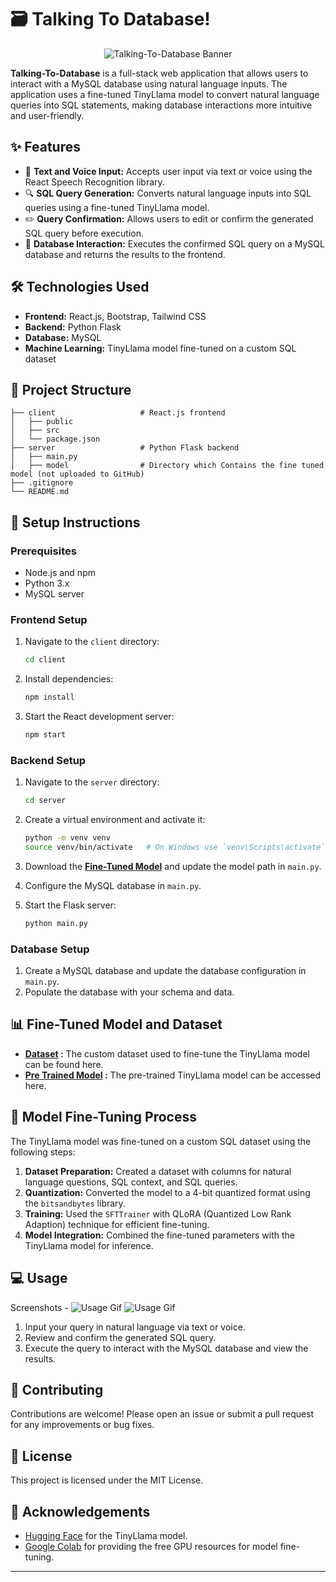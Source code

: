 
# 🗃️ Talking To Database!

<p align="center">
  <img src="https://github.com/Shreeyash01/temp/assets/103109932/403b0f4c-a3b2-464e-be72-7a4064e79f78" alt="Talking-To-Database Banner">
</p>

**Talking-To-Database** is a full-stack web application that allows users to interact with a MySQL database using natural language inputs. The application uses a fine-tuned TinyLlama model to convert natural language queries into SQL statements, making database interactions more intuitive and user-friendly.

## ✨ Features

- 🎤 **Text and Voice Input:** Accepts user input via text or voice using the React Speech Recognition library.
- 🔍 **SQL Query Generation:** Converts natural language inputs into SQL queries using a fine-tuned TinyLlama model.
- ✏️ **Query Confirmation:** Allows users to edit or confirm the generated SQL query before execution.
- 💾 **Database Interaction:** Executes the confirmed SQL query on a MySQL database and returns the results to the frontend.

## 🛠️ Technologies Used

- **Frontend:** React.js, Bootstrap, Tailwind CSS
- **Backend:** Python Flask
- **Database:** MySQL
- **Machine Learning:** TinyLlama model fine-tuned on a custom SQL dataset

## 📁 Project Structure

```
├── client                   # React.js frontend
│   ├── public
│   ├── src
│   └── package.json
├── server                   # Python Flask backend
│   ├── main.py
│   ├── model                # Directory which Contains the fine tuned model (not uploaded to GitHub)
├── .gitignore
└── README.md
```

## 🚀 Setup Instructions

### Prerequisites

- Node.js and npm
- Python 3.x
- MySQL server

### Frontend Setup

1. Navigate to the `client` directory:
   ```sh
   cd client
   ```

2. Install dependencies:
   ```sh
   npm install
   ```

3. Start the React development server:
   ```sh
   npm start
   ```

### Backend Setup

1. Navigate to the `server` directory:
   ```sh
   cd server
   ```

2. Create a virtual environment and activate it:
   ```sh
   python -m venv venv
   source venv/bin/activate   # On Windows use `venv\Scripts\activate`
   ```
3. Download the **[Fine-Tuned Model](https://drive.google.com/drive/u/1/folders/1CHI1xFjE35ePHWB_0dp_Ak1rrS9D1kvo)** and update the model path in  `main.py`.

4. Configure the MySQL database in `main.py`.

5. Start the Flask server:
   ```sh
   python main.py
   ```

### Database Setup

1. Create a MySQL database and update the database configuration in `main.py`.
2. Populate the database with your schema and data.

## 📊 Fine-Tuned Model and Dataset

- **[Dataset](https://huggingface.co/datasets/shreeyashm/SQL-Queries-Dataset) :** The custom dataset used to fine-tune the TinyLlama model can be found here.
- **[Pre Trained Model](https://huggingface.co/TheBloke/TinyLlama-1.1B-Chat-v1.0-GGUF) :** The pre-trained TinyLlama model can be accessed here.

## 🧠 Model Fine-Tuning Process

The TinyLlama model was fine-tuned on a custom SQL dataset using the following steps:

1. **Dataset Preparation:** Created a dataset with columns for natural language questions, SQL context, and SQL queries.
2. **Quantization:** Converted the model to a 4-bit quantized format using the `bitsandbytes` library.
3. **Training:** Used the `SFTTrainer` with QLoRA (Quantized Low Rank Adaption) technique for efficient fine-tuning.
4. **Model Integration:** Combined the fine-tuned parameters with the TinyLlama model for inference.

## 💻 Usage

Screenshots -
![Usage Gif](https://github.com/Shreeyash01/temp/assets/103109932/357b9508-360c-4f1f-a95c-68da94df01f1)
![Usage Gif](https://github.com/Shreeyash01/temp/assets/103109932/ae8c20ed-ae96-4f32-984a-b6a0bec8e1b4)

1. Input your query in natural language via text or voice.
2. Review and confirm the generated SQL query.
3. Execute the query to interact with the MySQL database and view the results.

## 🤝 Contributing

Contributions are welcome! Please open an issue or submit a pull request for any improvements or bug fixes.

## 📜 License

This project is licensed under the MIT License.

## 🙏 Acknowledgements

- [Hugging Face](https://huggingface.co) for the TinyLlama model.
- [Google Colab](https://colab.research.google.com) for providing the free GPU resources for model fine-tuning.

---
